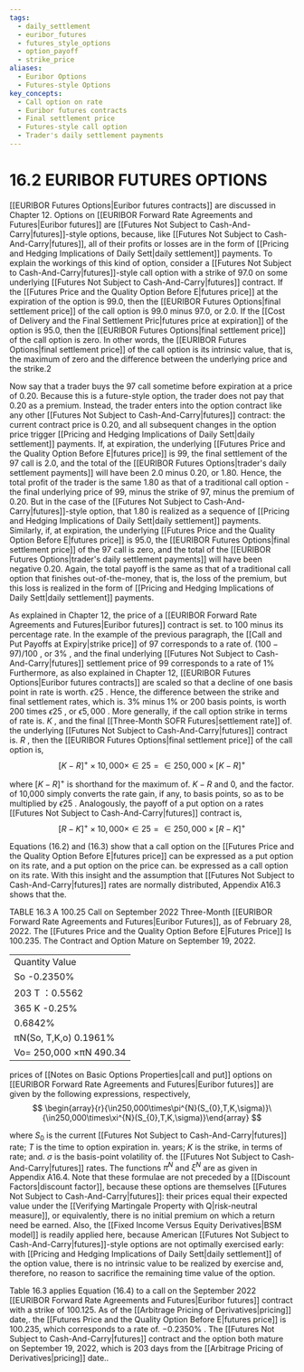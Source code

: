 ```yaml
---
tags:
  - daily_settlement
  - euribor_futures
  - futures_style_options
  - option_payoff
  - strike_price
aliases:
  - Euribor Options
  - Futures-style Options
key_concepts:
  - Call option on rate
  - Euribor futures contracts
  - Final settlement price
  - Futures-style call option
  - Trader's daily settlement payments
---
```


# 16.2 EURIBOR FUTURES OPTIONS  

[[EURIBOR Futures Options|Euribor futures contracts]] are discussed in Chapter 12. Options on [[EURIBOR Forward Rate Agreements and Futures|Euribor futures]] are [[Futures Not Subject to Cash-And-Carry|futures]]-style options, because, like [[Futures Not Subject to Cash-And-Carry|futures]], all of their profits or losses are in the form of [[Pricing and Hedging Implications of Daily Sett|daily settlement]] payments. To explain the workings of this kind of option, consider a [[Futures Not Subject to Cash-And-Carry|futures]]-style call option with a strike of 97.0 on some underlying [[Futures Not Subject to Cash-And-Carry|futures]] contract. If the [[Futures Price and the Quality Option Before E|futures price]] at the expiration of the option is 99.0, then the [[EURIBOR Futures Options|final settlement price]] of the call option is 99.0 minus 97.0, or 2.0. If the [[Cost of Delivery and the Final Settlement Pric|futures price at expiration]] of the option is 95.0, then the [[EURIBOR Futures Options|final settlement price]] of the call option is zero. In other words, the [[EURIBOR Futures Options|final settlement price]] of the call option is its intrinsic value, that is, the maximum of zero and the difference between the underlying price and the strike.2  

Now say that a trader buys the 97 call sometime before expiration at a price of 0.20. Because this is a future-style option, the trader does not pay that 0.20 as a premium. Instead, the trader enters into the option contract like any other [[Futures Not Subject to Cash-And-Carry|futures]] contract: the current contract price is 0.20, and all subsequent changes in the option price trigger [[Pricing and Hedging Implications of Daily Sett|daily settlement]] payments. If, at expiration, the underlying [[Futures Price and the Quality Option Before E|futures price]] is 99, the final settlement of the 97 call is 2.0, and the total of the [[EURIBOR Futures Options|trader's daily settlement payments]] will have been 2.0 minus 0.20, or 1.80. Hence, the total profit of the trader is the same 1.80 as that of a traditional call option - the final underlying price of 99, minus the strike of 97, minus the premium of 0.20. But in the case of the [[Futures Not Subject to Cash-And-Carry|futures]]-style option, that 1.80 is realized as a sequence of [[Pricing and Hedging Implications of Daily Sett|daily settlement]] payments. Similarly, if, at expiration, the underlying [[Futures Price and the Quality Option Before E|futures price]] is 95.0, the [[EURIBOR Futures Options|final settlement price]] of the 97 call is zero, and the total of the [[EURIBOR Futures Options|trader's daily settlement payments]] will have been negative 0.20. Again, the total payoff is the same as that of a traditional call option that finishes out-of-the-money, that is, the loss of the premium, but this loss is realized in the form of [[Pricing and Hedging Implications of Daily Sett|daily settlement]] payments.  

As explained in Chapter 12, the price of a [[EURIBOR Forward Rate Agreements and Futures|Euribor futures]] contract is set. to 100 minus its percentage rate. In the example of the previous paragraph, the [[Call and Put Payoffs at Expiry|strike price]] of 97 corresponds to a rate of. $(100-97)/100$ , or $3\%$ , and the final underlying [[Futures Not Subject to Cash-And-Carry|futures]] settlement price of 99 corresponds to a rate of $1\%$ Furthermore, as also explained in Chapter 12, [[EURIBOR Futures Options|Euribor futures contracts]] are scaled so that a decline of one basis point in rate is worth. $\epsilon25$ . Hence, the difference between the strike and final settlement rates, which is. $3\%$ minus $1\%$ or 200 basis points, is worth 200 times $\epsilon25$ , or $\epsilon5{,}000$ . More generally, if the call option strike in terms of rate is. $K$ , and the final [[Three-Month SOFR Futures|settlement rate]] of. the underlying [[Futures Not Subject to Cash-And-Carry|futures]] contract is. $R$ , then the [[EURIBOR Futures Options|final settlement price]] of the call option is,  
$$
[K-R]^{+}\times10,000\times\in25=\in250,000\times[K-R]^{+}
$$  

where $[K-R]^{+}$ is shorthand for the maximum of. $K-R$ and 0, and the factor. of 10,000 simply converts the rate gain, if any, to basis points, so as to be multiplied by $\epsilon25$ . Analogously, the payoff of a put option on a rates [[Futures Not Subject to Cash-And-Carry|futures]] contract is,  
$$
[R-K]^{+}\times10,000\times\in25=\in250,000\times[R-K]^{+}
$$  

Equations (16.2) and (16.3) show that a call option on the [[Futures Price and the Quality Option Before E|futures price]] can be expressed as a put option on its rate, and a put option on the price can. be expressed as a call option on its rate. With this insight and the assumption that [[Futures Not Subject to Cash-And-Carry|futures]] rates are normally distributed, Appendix A16.3 shows that the.  

TABLE 16.3 A 100.25 Call on September 2022 Three-Month [[EURIBOR Forward Rate Agreements and Futures|Euribor Futures]], as of February 28, 2022. The [[Futures Price and the Quality Option Before E|Futures Price]] Is 100.235. The Contract and Option Mature on September 19, 2022.   


<html><body><table><tr><td>Quantity Value</td></tr><tr><td>So -0.2350%</td></tr><tr><td>203 T ：0.5562</td></tr><tr><td>365 K -0.25%</td></tr><tr><td>0.6842%</td></tr><tr><td>πN(So, T,K,o) 0.1961%</td></tr><tr><td>Vo= 250,000 ×πN 490.34</td></tr></table></body></html>  

prices of [[Notes on Basic Options Properties|call and put]] options on [[EURIBOR Forward Rate Agreements and Futures|Euribor futures]] are given by the following expressions, respectively,  
$$
\begin{array}{r}{\in250,000\times\pi^{N}(S_{0},T,K,\sigma)}\ {\in250,000\times\xi^{N}(S_{0},T,K,\sigma)}\end{array}
$$  

where $S_{0}$ is the current [[Futures Not Subject to Cash-And-Carry|futures]] rate; $T$ is the time to option expiration in. years; $K$ is the strike, in terms of rate; and. $\sigma$ is the basis-point volatility of. the [[Futures Not Subject to Cash-And-Carry|futures]] rates. The functions $\pi^{N}$ and $\xi^{N}$ are as given in Appendix A16.4. Note that these formulae are not preceded by a [[Discount Factors|discount factor]], because these options are themselves [[Futures Not Subject to Cash-And-Carry|futures]]: their prices equal their expected value under the [[Verifying Martingale Property with Q|risk-neutral measure]], or equivalently, there is no initial premium on which a return need be earned. Also, the [[Fixed Income Versus Equity Derivatives|BSM model]] is readily applied here, because American [[Futures Not Subject to Cash-And-Carry|futures]]-style options are not optimally exercised early: with [[Pricing and Hedging Implications of Daily Sett|daily settlement]] of the option value, there is no intrinsic value to be realized by exercise and, therefore, no reason to sacrifice the remaining time value of the option.  

Table 16.3 applies Equation (16.4) to a call on the September 2022 [[EURIBOR Forward Rate Agreements and Futures|Euribor futures]] contract with a strike of 100.125. As of the [[Arbitrage Pricing of Derivatives|pricing]] date,. the [[Futures Price and the Quality Option Before E|futures price]] is 100.235, which corresponds to a rate of. $-0.2350\%$ . The [[Futures Not Subject to Cash-And-Carry|futures]] contract and the option both mature on September 19, 2022, which is 203 days from the [[Arbitrage Pricing of Derivatives|pricing]] date..  
